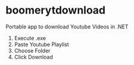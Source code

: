 # boomerytdownload
Portable app to download Youtube Videos in .NET

1. Execute .exe
2. Paste Youtube Playlist
3. Choose Folder
4. Click Download

